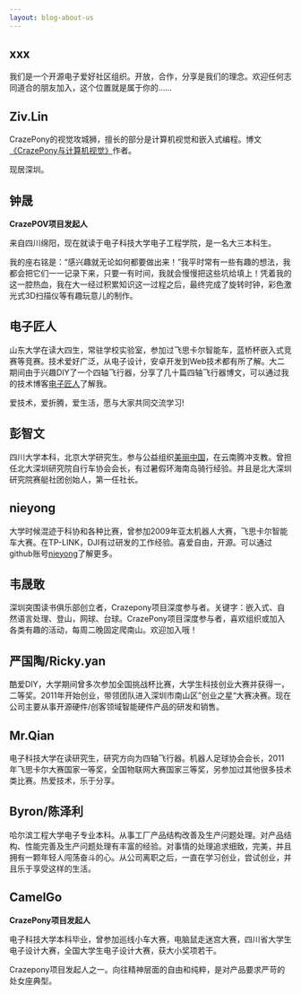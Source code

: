 ```yaml
---
layout: blog-about-us
---
```


## xxx

我们是一个开源电子爱好社区组织。开放，合作，分享是我们的理念。欢迎任何志同道合的朋友加入，这个位置就是属于你的……

## Ziv.Lin

CrazePony的视觉攻城狮，擅长的部分是计算机视觉和嵌入式编程。博文[《CrazePony与计算机视觉》](2014/09/19/crazepony-computer-vision.html)作者。

现居深圳。

## 钟晟

**CrazePOV项目发起人**

来自四川绵阳，现在就读于电子科技大学电子工程学院，是一名大三本科生。

我的座右铭是：“感兴趣就无论如何都要做出来！”我平时常有一些有趣的想法，我都会把它们一一记录下来，只要一有时间，我就会慢慢把这些坑给填上！凭着我的这一腔热血，我在大一经过积累知识这一过程之后，最终完成了旋转时钟，彩色激光式3D扫描仪等有趣玩意儿的制作。

## 电子匠人

山东大学在读大四生，常驻学校实验室，参加过飞思卡尔智能车，蓝桥杯嵌入式竞赛等竞赛。技术爱好广泛，从电子设计，安卓开发到Web技术都有所了解。大二期间由于兴趣DIY了一个四轴飞行器，分享了几十篇四轴飞行器博文，可以通过我的技术博客[电子匠人](http://www.wellmakers.com)了解我。

爱技术，爱折腾，爱生活，愿与大家共同交流学习!

## 彭智文

四川大学本科，北京大学研究生。参与公益组织[美丽中国](http://www.tfchina.org/zh)，在云南腾冲支教。曾担任北大深圳研究院自行车协会会长，有过暑假环海南岛骑行经验。并且是北大深圳研究院赛艇社团创始人，第一任社长。

## nieyong

大学时候混迹于科协和各种比赛，曾参加2009年亚太机器人大赛，飞思卡尔智能车大赛。在TP-LINK，DJI有过研发的工作经验。喜爱自由，开源。可以通过github账号[nieyong](https://github.com/nieyong)了解更多。


## 韦晟敢

深圳突围读书俱乐部创立者，Crazepony项目深度参与者。关键字：嵌入式、自然语言处理、登山，网球、台球。CrazePony项目深度参与者，喜欢组织或加入各类有趣的活动，每周二晚固定爬南山。欢迎加入哦！

## 严国陶/Ricky.yan

酷爱DIY，大学期间曾多次参加全国挑战杯比赛，大学生科技创业大赛并获得一，二等奖。2011年开始创业，带领团队进入深圳市南山区”创业之星“大赛决赛。现在公司主要从事开源硬件/创客领域智能硬件产品的研发和销售。

## Mr.Qian

电子科技大学在读研究生，研究方向为四轴飞行器。机器人足球协会会长，2011年飞思卡尔大赛国家一等奖，全国物联网大赛国家三等奖，另参加过其他很多技术类比赛。热爱技术，乐于分享。

## Byron/陈泽利

哈尔滨工程大学电子专业本科。从事工厂产品结构改善及生产问题处理。对产品结构、性能完善及生产问题处理有丰富的经验。对事情的处理追求细致，完美，并且拥有一颗年轻人闯荡奋斗的心。从公司离职之后，一直在学习创业，尝试创业，并且乐于享受这样的生活。

## CamelGo

**CrazePony项目发起人**

电子科技大学本科毕业，曾参加巡线小车大赛，电脑鼠走迷宫大赛，四川省大学生电子设计大赛，全国大学生电子设计大赛，获大小奖项若干。

Crazepony项目发起人之一。向往精神层面的自由和纯粹，是对产品要求严苛的处女座典型。
